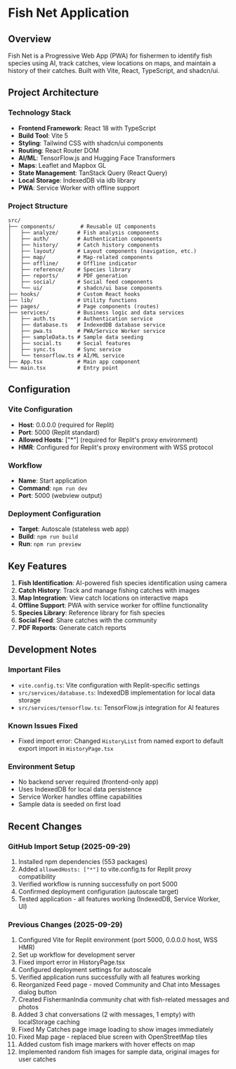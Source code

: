 # Fish Net Application

## Overview
Fish Net is a Progressive Web App (PWA) for fishermen to identify fish species using AI, track catches, view locations on maps, and maintain a history of their catches. Built with Vite, React, TypeScript, and shadcn/ui.

## Project Architecture

### Technology Stack
- **Frontend Framework**: React 18 with TypeScript
- **Build Tool**: Vite 5
- **Styling**: Tailwind CSS with shadcn/ui components
- **Routing**: React Router DOM
- **AI/ML**: TensorFlow.js and Hugging Face Transformers
- **Maps**: Leaflet and Mapbox GL
- **State Management**: TanStack Query (React Query)
- **Local Storage**: IndexedDB via idb library
- **PWA**: Service Worker with offline support

### Project Structure
```
src/
├── components/        # Reusable UI components
│   ├── analyze/      # Fish analysis components
│   ├── auth/         # Authentication components
│   ├── history/      # Catch history components
│   ├── layout/       # Layout components (navigation, etc.)
│   ├── map/          # Map-related components
│   ├── offline/      # Offline indicator
│   ├── reference/    # Species library
│   ├── reports/      # PDF generation
│   ├── social/       # Social feed components
│   └── ui/           # shadcn/ui base components
├── hooks/            # Custom React hooks
├── lib/              # Utility functions
├── pages/            # Page components (routes)
├── services/         # Business logic and data services
│   ├── auth.ts       # Authentication service
│   ├── database.ts   # IndexedDB database service
│   ├── pwa.ts        # PWA/Service Worker service
│   ├── sampleData.ts # Sample data seeding
│   ├── social.ts     # Social features
│   ├── sync.ts       # Sync service
│   └── tensorflow.ts # AI/ML service
├── App.tsx           # Main app component
└── main.tsx          # Entry point
```

## Configuration

### Vite Configuration
- **Host**: 0.0.0.0 (required for Replit)
- **Port**: 5000 (Replit standard)
- **Allowed Hosts**: ["*"] (required for Replit's proxy environment)
- **HMR**: Configured for Replit's proxy environment with WSS protocol

### Workflow
- **Name**: Start application
- **Command**: `npm run dev`
- **Port**: 5000 (webview output)

### Deployment Configuration
- **Target**: Autoscale (stateless web app)
- **Build**: `npm run build`
- **Run**: `npm run preview`

## Key Features
1. **Fish Identification**: AI-powered fish species identification using camera
2. **Catch History**: Track and manage fishing catches with images
3. **Map Integration**: View catch locations on interactive maps
4. **Offline Support**: PWA with service worker for offline functionality
5. **Species Library**: Reference library for fish species
6. **Social Feed**: Share catches with the community
7. **PDF Reports**: Generate catch reports

## Development Notes

### Important Files
- `vite.config.ts`: Vite configuration with Replit-specific settings
- `src/services/database.ts`: IndexedDB implementation for local data storage
- `src/services/tensorflow.ts`: TensorFlow.js integration for AI features

### Known Issues Fixed
- Fixed import error: Changed `HistoryList` from named export to default export import in `HistoryPage.tsx`

### Environment Setup
- No backend server required (frontend-only app)
- Uses IndexedDB for local data persistence
- Service Worker handles offline capabilities
- Sample data is seeded on first load

## Recent Changes

### GitHub Import Setup (2025-09-29)
1. Installed npm dependencies (553 packages)
2. Added `allowedHosts: ["*"]` to vite.config.ts for Replit proxy compatibility
3. Verified workflow is running successfully on port 5000
4. Confirmed deployment configuration (autoscale target)
5. Tested application - all features working (IndexedDB, Service Worker, UI)

### Previous Changes (2025-09-29)
1. Configured Vite for Replit environment (port 5000, 0.0.0.0 host, WSS HMR)
2. Set up workflow for development server
3. Fixed import error in HistoryPage.tsx
4. Configured deployment settings for autoscale
5. Verified application runs successfully with all features working
6. Reorganized Feed page - moved Community and Chat into Messages dialog button
7. Created FishermanIndia community chat with fish-related messages and photos
8. Added 3 chat conversations (2 with messages, 1 empty) with localStorage caching
9. Fixed My Catches page image loading to show images immediately
10. Fixed Map page - replaced blue screen with OpenStreetMap tiles
11. Added custom fish image markers with hover effects on map
12. Implemented random fish images for sample data, original images for user catches
